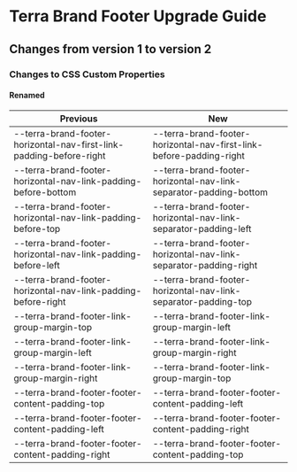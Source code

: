 # Terra Brand Footer Upgrade Guide
## Changes from version 1 to version 2
### Changes to CSS Custom Properties

#### Renamed
| Previous | New |
|-|-|
| --terra-brand-footer-horizontal-nav-first-link-padding-before-right | --terra-brand-footer-horizontal-nav-first-link-before-padding-right |
| --terra-brand-footer-horizontal-nav-link-padding-before-bottom | --terra-brand-footer-horizontal-nav-link-separator-padding-bottom |
| --terra-brand-footer-horizontal-nav-link-padding-before-top | --terra-brand-footer-horizontal-nav-link-separator-padding-left |
| --terra-brand-footer-horizontal-nav-link-padding-before-left | --terra-brand-footer-horizontal-nav-link-separator-padding-right |
| --terra-brand-footer-horizontal-nav-link-padding-before-right | --terra-brand-footer-horizontal-nav-link-separator-padding-top |
| --terra-brand-footer-link-group-margin-top | --terra-brand-footer-link-group-margin-left |
| --terra-brand-footer-link-group-margin-left | --terra-brand-footer-link-group-margin-right |
| --terra-brand-footer-link-group-margin-right | --terra-brand-footer-link-group-margin-top |
| --terra-brand-footer-footer-content-padding-top | --terra-brand-footer-footer-content-padding-left |
| --terra-brand-footer-footer-content-padding-left | --terra-brand-footer-footer-content-padding-right |
| --terra-brand-footer-footer-content-padding-right | --terra-brand-footer-footer-content-padding-top |
